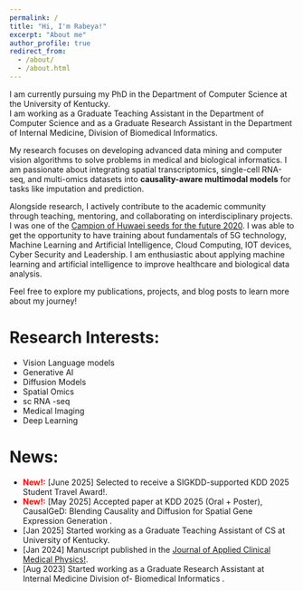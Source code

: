 ```yaml
---
permalink: /
title: "Hi, I'm Rabeya!"
excerpt: "About me"
author_profile: true
redirect_from: 
  - /about/
  - /about.html
---
```


I am currently pursuing my PhD in the Department of Computer Science at the University of Kentucky.  
I am working as a Graduate Teaching Assistant in the Department of Computer Science and as a Graduate Research Assistant in the Department of Internal Medicine, Division of Biomedical Informatics.

My research focuses on developing advanced data mining and computer vision algorithms to solve problems in medical and biological informatics. I am passionate about integrating spatial transcriptomics, single-cell RNA-seq, and multi-omics datasets into **causality-aware multimodal models** for tasks like imputation and prediction.

Alongside research, I actively contribute to the academic community through teaching, mentoring, and collaborating on interdisciplinary projects.  I was one of the [Campion of Huwaei seeds for the future 2020](https://www.newagebd.net/article/115387/10-bangladeshi-students-to-receive-training-from-huawei-hq#google_vignette). I was able to get the opportunity to have training about  fundamentals of 5G technology, Machine Learning and Artificial Intelligence, Cloud Computing, IOT devices, Cyber Security and Leadership.
I am enthusiastic about applying machine learning and artificial intelligence to improve healthcare and biological data analysis.

Feel free to explore my publications, projects, and blog posts to learn more about my journey!


Research Interests:
======
- Vision Language models
- Generative AI
- Diffusion Models
- Spatial Omics
- sc RNA -seq
- Medical Imaging
- Deep Learning

News:
======

- **<span style="color:red">New!:</span>**  [June 2025] Selected to receive a SIGKDD-supported KDD 2025 Student Travel Award!.
- **<span style="color:red">New!:</span>**  [May 2025] Accepted paper at KDD 2025 (Oral + Poster), CausalGeD: Blending Causality and Diffusion for Spatial Gene Expression Generation .
- [Jan 2025] Started working as a Graduate Teaching Assistant of CS at University of Kentucky.
- [Jan 2024] Manuscript published in the [Journal of Applied Clinical Medical Physics!](https://aapm.onlinelibrary.wiley.com/doi/full/10.1002/acm2.14270).
- [Aug 2023] Started working as a Graduate Research Assistant at Internal Medicine Division of- Biomedical Informatics .



